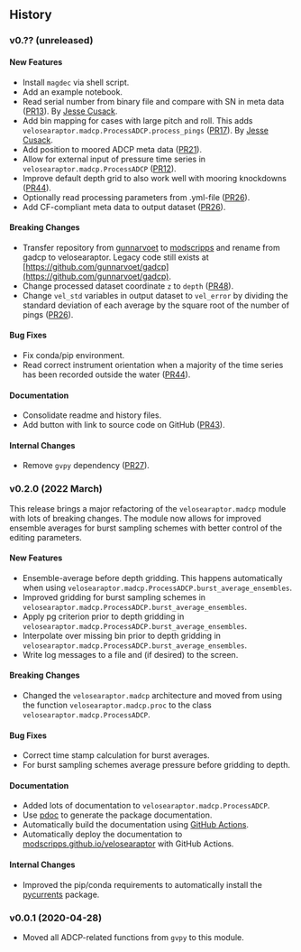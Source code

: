 ## History

### v0.?? (unreleased)

#### New Features
- Install `magdec` via shell script.
- Add an example notebook.
- Read serial number from binary file and compare with SN in meta data ([PR13]( https://github.com/modscripps/velosearaptor/pull/13)). By [Jesse Cusack](https://github.com/jessecusack/).
- Add bin mapping for cases with large pitch and roll. This adds `velosearaptor.madcp.ProcessADCP.process_pings` ([PR17]( https://github.com/modscripps/velosearaptor/pull/17)). By [Jesse Cusack](https://github.com/jessecusack/).
- Add position to moored ADCP meta data ([PR21]( https://github.com/modscripps/velosearaptor/pull/21)).
- Allow for external input of pressure time series in `velosearaptor.madcp.ProcessADCP` ([PR12]( https://github.com/modscripps/velosearaptor/pull/12)).
- Improve default depth grid to also work well with mooring knockdowns ([PR44]( https://github.com/modscripps/velosearaptor/pull/44)).
- Optionally read processing parameters from .yml-file ([PR26]( https://github.com/modscripps/velosearaptor/pull/26)).
- Add CF-compliant meta data to output dataset ([PR26]( https://github.com/modscripps/velosearaptor/pull/26)).

#### Breaking Changes
- Transfer repository from [gunnarvoet](https://github.com/gunnarvoet/) to [modscripps](https://github.com/modscripps/) and rename from gadcp to velosearaptor. Legacy code still exists at [https://github.com/gunnarvoet/gadcp](https://github.com/gunnarvoet/gadcp).
- Change processed dataset coordinate `z` to `depth` ([PR48]( https://github.com/modscripps/velosearaptor/pull/48)).
- Change `vel_std` variables in output dataset to `vel_error` by dividing the standard deviation of each average by the square root of the number of pings ([PR26]( https://github.com/modscripps/velosearaptor/pull/26)).

#### Bug Fixes
- Fix conda/pip environment.
- Read correct instrument orientation when a majority of the time series has been recorded outside the water ([PR44]( https://github.com/modscripps/velosearaptor/pull/44)).

#### Documentation
- Consolidate readme and history files.
- Add button with link to source code on GitHub ([PR43]( https://github.com/modscripps/velosearaptor/pull/43)).

#### Internal Changes
- Remove `gvpy` dependency ([PR27]( https://github.com/modscripps/velosearaptor/pull/27)).



### v0.2.0 (2022 March)
This release brings a major refactoring of the `velosearaptor.madcp` module with lots of breaking changes. The module now allows for improved ensemble averages for burst sampling schemes with better control of the editing parameters.

#### New Features
- Ensemble-average before depth gridding. This happens automatically when using `velosearaptor.madcp.ProcessADCP.burst_average_ensembles`.
- Improved gridding for burst sampling schemes in `velosearaptor.madcp.ProcessADCP.burst_average_ensembles`.
- Apply pg criterion prior to depth gridding in `velosearaptor.madcp.ProcessADCP.burst_average_ensembles`.
- Interpolate over missing bin prior to depth gridding in `velosearaptor.madcp.ProcessADCP.burst_average_ensembles`.
- Write log messages to a file and (if desired) to the screen.

#### Breaking Changes
- Changed the `velosearaptor.madcp` architecture and moved from using the function `velosearaptor.madcp.proc` to the class `velosearaptor.madcp.ProcessADCP`.

#### Bug Fixes
- Correct time stamp calculation for burst averages.
- For burst sampling schemes average pressure before gridding to depth.

#### Documentation
- Added lots of documentation to `velosearaptor.madcp.ProcessADCP`.
- Use [pdoc](https://pdoc.dev/docs/pdoc.html) to generate the package documentation.
- Automatically build the documentation using [GitHub Actions](https://github.com/modscripps/velosearaptor/actions).
- Automatically deploy the documentation to [modscripps.github.io/velosearaptor](https://modscripps.github.io/velosearaptor/velosearaptor.html) with GitHub Actions.

#### Internal Changes
- Improved the pip/conda requirements to automatically install the [pycurrents](https://currents.soest.hawaii.edu/hgstage/pycurrents) package.


### v0.0.1 (2020-04-28)
* Moved all ADCP-related functions from `gvpy` to this module.
